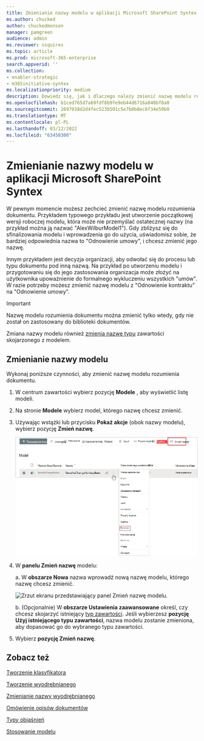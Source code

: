 ```yaml
---
title: Zmienianie nazwy modelu w aplikacji Microsoft SharePoint Syntex
ms.author: chucked
author: chuckedmonson
manager: pamgreen
audience: admin
ms.reviewer: ssquires
ms.topic: article
ms.prod: microsoft-365-enterprise
search.appverid: ''
ms.collection:
- enabler-strategic
- m365initiative-syntex
ms.localizationpriority: medium
description: Dowiedz się, jak i dlaczego należy zmienić nazwę modelu rozumienia dokumentu w aplikacji Microsoft SharePoint Syntex.
ms.openlocfilehash: b1ced765d7a69fdf8b9fe9eb44d6716a840bf8a0
ms.sourcegitcommit: 2697938d2d4fec523b501c5e7b0b8ec8f34e59b0
ms.translationtype: MT
ms.contentlocale: pl-PL
ms.lasthandoff: 03/12/2022
ms.locfileid: "63450300"
---
```

# <a name="rename-a-model-in-microsoft-sharepoint-syntex"></a>Zmienianie nazwy modelu w aplikacji Microsoft SharePoint Syntex

W pewnym momencie możesz zechcieć zmienić nazwę modelu rozumienia dokumentu. Przykładem typowego przykładu jest utworzenie początkowej wersji roboczej modelu, która może nie przemyślać ostatecznej nazwy (na przykład można ją nazwać "AlexWilburModel1"). Gdy zbliżysz się do sfinalizowania modelu i wprowadzenia go do użycia, uświadomisz sobie, że bardziej odpowiednia nazwa to "Odnowienie umowy", i chcesz zmienić jego nazwę.  

Innym przykładem jest decyzja organizacji, aby odwołać się do procesu lub typu dokumentu pod inną nazwą. Na przykład po utworzeniu modelu i przygotowaniu się do jego zastosowania organizacja może złożyć na użytkownika upoważnienie do formalnego wykluczeniu wszystkich "umów". W razie potrzeby możesz zmienić nazwę modelu z "Odnowienie kontraktu" na "Odnowienie umowy".

> [!IMPORTANT]
> Nazwę modelu rozumienia dokumentu można zmienić tylko wtedy, gdy nie został on zastosowany do biblioteki dokumentów. 

Zmiana nazwy modelu również [zmienia nazwę typu](/sharepoint/governance/content-type-and-workflow-planning#content-type-overview) zawartości skojarzonego z modelem.

## <a name="rename-a-model"></a>Zmienianie nazwy modelu

Wykonaj poniższe czynności, aby zmienić nazwę modelu rozumienia dokumentu.

1. W centrum zawartości wybierz pozycję **Modele** , aby wyświetlić listę modeli.

2. Na stronie **Modele** wybierz model, którego nazwę chcesz zmienić.

3. Używając wstążki lub przycisku **Pokaż akcje** (obok nazwy modelu), wybierz pozycję **Zmień nazwę**. </br>

    ![Zrzut ekranu przedstawiający stronę Modele z wyróżnionymi opcjami Zmień nazwę wybranego modelu.](../media/content-understanding/select-model-rename-both.png) </br>

4. W **panelu Zmień nazwę** modelu:

   a. W **obszarze Nowa** nazwa wprowadź nową nazwę modelu, którego nazwę chcesz zmienić.</br>

    ![Zrzut ekranu przedstawiający panel Zmień nazwę modelu.](../media/content-understanding/rename-model-panel.png) </br>

   b. (Opcjonalnie) W **obszarze Ustawienia zaawansowane** określ, czy chcesz skojarzyć istniejący [typ zawartości](/sharepoint/governance/content-type-and-workflow-planning#content-type-overview). Jeśli wybierzesz **pozycję Użyj istniejącego typu zawartości**, nazwa modelu zostanie zmieniona, aby dopasować go do wybranego typu zawartości.

5. Wybierz **pozycję Zmień nazwę**.

## <a name="see-also"></a>Zobacz też
[Tworzenie klasyfikatora](create-a-classifier.md)

[Tworzenie wyodrębnianego](create-an-extractor.md)

[Zmienianie nazwy wyodrębnianego](rename-an-extractor.md)

[Omówienie opisów dokumentów](document-understanding-overview.md)

[Typy objaśnień](explanation-types-overview.md)

[Stosowanie modelu](apply-a-model.md) 
